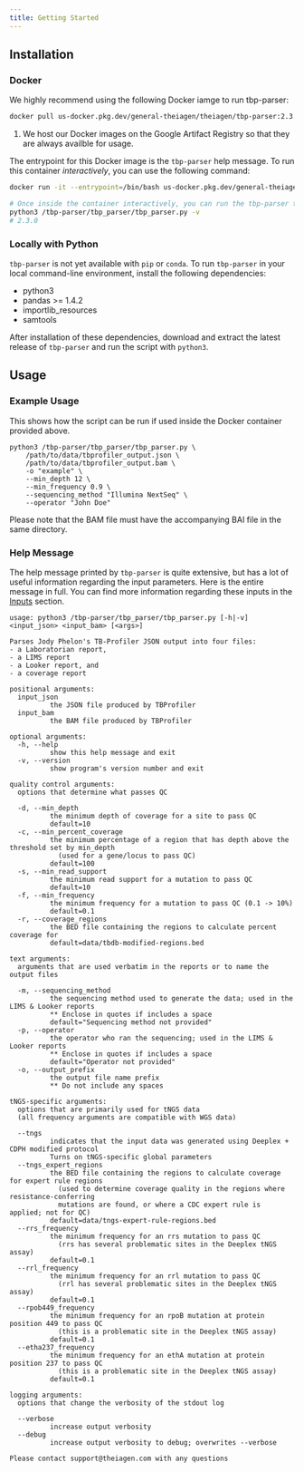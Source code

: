 ```yaml
---
title: Getting Started
---
```


## Installation

### Docker

We highly recommend using the following Docker iamge to run tbp-parser:

``` bash
docker pull us-docker.pkg.dev/general-theiagen/theiagen/tbp-parser:2.3.0 #(1)!
```

1. We host our Docker images on the Google Artifact Registry so that they are always availble for usage.

The entrypoint for this Docker image is the `tbp-parser` help message. To run this container *interactively*, you can use the following command:

``` bash
docker run -it --entrypoint=/bin/bash us-docker.pkg.dev/general-theiagen/theiagen/tbp-parser:2.1.1

# Once inside the container interactively, you can run the tbp-parser tool
python3 /tbp-parser/tbp_parser/tbp_parser.py -v
# 2.3.0
```

### Locally with Python

`tbp-parser` is not yet available with `pip` or `conda`. To run `tbp-parser` in your local command-line environment, install the following dependencies:

- python3
- pandas >= 1.4.2
- importlib_resources
- samtools

After installation of these dependencies, download and extract the latest release of `tbp-parser` and run the script with `python3`.

## Usage

### Example Usage

This shows how the script can be run if used inside the Docker container provided above.

``` text
python3 /tbp-parser/tbp_parser/tbp_parser.py \
    /path/to/data/tbprofiler_output.json \
    /path/to/data/tbprofiler_output.bam \
    -o "example" \
    --min_depth 12 \
    --min_frequency 0.9 \
    --sequencing_method "Illumina NextSeq" \
    --operator "John Doe" 
```

Please note that the BAM file must have the accompanying BAI file in the same directory.

### Help Message

The help message printed by `tbp-parser` is quite extensive, but has a lot of useful information regarding the input parameters. Here is the entire message in full. You can find more information regarding these inputs in the [Inputs](inputs/inputs.md) section.

``` text
usage: python3 /tbp-parser/tbp_parser/tbp_parser.py [-h|-v] <input_json> <input_bam> [<args>]

Parses Jody Phelon's TB-Profiler JSON output into four files:
- a Laboratorian report,
- a LIMS report
- a Looker report, and
- a coverage report

positional arguments:
  input_json
          the JSON file produced by TBProfiler
  input_bam
          the BAM file produced by TBProfiler

optional arguments:
  -h, --help
          show this help message and exit
  -v, --version
          show program's version number and exit

quality control arguments:
  options that determine what passes QC

  -d, --min_depth
          the minimum depth of coverage for a site to pass QC
          default=10
  -c, --min_percent_coverage
          the minimum percentage of a region that has depth above the threshold set by min_depth
            (used for a gene/locus to pass QC)
          default=100
  -s, --min_read_support
          the minimum read support for a mutation to pass QC
          default=10
  -f, --min_frequency
          the minimum frequency for a mutation to pass QC (0.1 -> 10%)
          default=0.1
  -r, --coverage_regions
          the BED file containing the regions to calculate percent coverage for
          default=data/tbdb-modified-regions.bed

text arguments:
  arguments that are used verbatim in the reports or to name the output files

  -m, --sequencing_method
          the sequencing method used to generate the data; used in the LIMS & Looker reports
          ** Enclose in quotes if includes a space
          default="Sequencing method not provided"
  -p, --operator
          the operator who ran the sequencing; used in the LIMS & Looker reports
          ** Enclose in quotes if includes a space
          default="Operator not provided"
  -o, --output_prefix
          the output file name prefix
          ** Do not include any spaces

tNGS-specific arguments:
  options that are primarily used for tNGS data
  (all frequency arguments are compatible with WGS data)

  --tngs
          indicates that the input data was generated using Deeplex + CDPH modified protocol
          Turns on tNGS-specific global parameters
  --tngs_expert_regions
          the BED file containing the regions to calculate coverage for expert rule regions
            (used to determine coverage quality in the regions where resistance-conferring
            mutations are found, or where a CDC expert rule is applied; not for QC)
          default=data/tngs-expert-rule-regions.bed
  --rrs_frequency
          the minimum frequency for an rrs mutation to pass QC
            (rrs has several problematic sites in the Deeplex tNGS assay)
          default=0.1
  --rrl_frequency
          the minimum frequency for an rrl mutation to pass QC
            (rrl has several problematic sites in the Deeplex tNGS assay)
          default=0.1
  --rpob449_frequency
          the minimum frequency for an rpoB mutation at protein position 449 to pass QC
            (this is a problematic site in the Deeplex tNGS assay)
          default=0.1
  --etha237_frequency
          the minimum frequency for an ethA mutation at protein position 237 to pass QC
            (this is a problematic site in the Deeplex tNGS assay)
          default=0.1

logging arguments:
  options that change the verbosity of the stdout log

  --verbose
          increase output verbosity
  --debug
          increase output verbosity to debug; overwrites --verbose

Please contact support@theiagen.com with any questions
```
